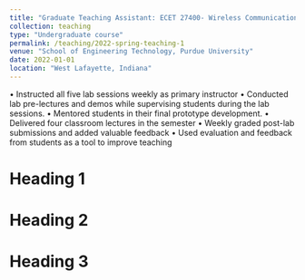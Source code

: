 ```yaml
---
title: "Graduate Teaching Assistant: ECET 27400- Wireless Communication (Fall '23)"
collection: teaching
type: "Undergraduate course"
permalink: /teaching/2022-spring-teaching-1
venue: "School of Engineering Technology, Purdue University"
date: 2022-01-01
location: "West Lafayette, Indiana"
---
```


•	Instructed all five lab sessions weekly as primary instructor
•	Conducted lab pre-lectures and demos while supervising students during the lab sessions. 
•	Mentored students in their final prototype development.
•	Delivered four classroom lectures in the semester
•	Weekly graded post-lab submissions and added valuable feedback
•	Used evaluation and feedback from students as a tool to improve teaching

Heading 1
======

Heading 2
======

Heading 3
======
